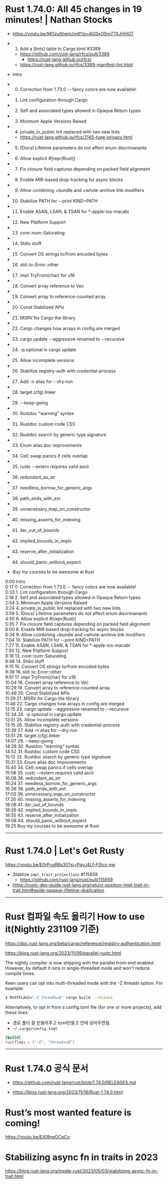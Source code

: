 # Rust 1.74.0: All 45 changes in 19 minutes! | Nathan Stocks
- https://youtu.be/MOzuShpnUm8?si=djG0xOSm77XJHHGT

- 1. Add a [lints] table to Cargo.toml #3389  
  - https://github.com/rust-lang/rfcs/pull/3389
    - https://rust-lang.github.io/rfcs/
  - https://rust-lang.github.io/rfcs/3389-manifest-lint.html



- Intro
- 0. Correction from 1.73.0 -- fancy colors are now available!
- 1. Lint configuration through Cargo
- 2. Self and associated types allowed in Opaque Return types
- 3. Minimum Apple Versions Raised
- 4. private_in_public lint replaced with two new lints
  - https://rust-lang.github.io/rfcs/2145-type-privacy.html
- 5. (Docs) Lifetime parameters do not affect enum discrimanants
- 6. Allow explicit #[repr(Rust)]
- 7. Fix closure field captures depending on packed field alignment
- 8. Enable MIR-based drop-tracking for async blocks
- 9. Allow combining +bundle and +whole-archive link modifiers
- 10. Stabilize PATH for --print KIND=PATH
- 11. Enable ASAN, LSAN, & TSAN for *-apple-ios-macabi
- 12. New Platform Support
- 13. core::num::Saturating
- 14. Stdio stuff
- 15. Convert OS strings to/from encoded bytes
- 16. std::io::Error::other
- 17. impl TryFrom(char) for u16
- 18. Convert array reference to Vec
- 19. Convert array to reference-counted array
- 20. Const Stabilized APIs
- 21. MSRV for Cargo the library
- 22. Cargo changes how arrays in config are merged
- 23. cargo update --aggressive renamed to --recursive
- 24. -p optional in cargo update
- 25. Allow incomplete versions
- 26. Stabilize registry-auth with credential-process
- 27. Add -n alias for --dry-run
- 28. target.(cfg).linker
- 29. --keep-going
- 30. Rustdoc "warning" syntax
- 31. Rustdoc custom code CSS
- 32. Rustdoc search by generic type signature
- 33. Enum alias doc improvements
- 34. Cell::swap panics if cells overlap
- 35. rustc --extern requires valid ascii
- 36. redundant_as_str
- 37. needless_borrow_for_generic_args
- 38. path_ends_with_ext
- 39. unnecessary_map_on_constructor
- 40. missing_asserts_for_indexing
- 41. iter_out_of_bounds
- 42. implied_bounds_in_impls
- 43. reserve_after_initialization
- 44. should_panic_without_expect
- Buy my courses to be awesome at Rust



0:00 Intro<br>
0:17 0. Correction from 1.73.0 -- fancy colors are now available!<br>
0:32 1. Lint configuration through Cargo<br>
2:18 2. Self and associated types allowed in Opaque Return types<br>
2:54 3. Minimum Apple Versions Raised<br>
3:24 4. private_in_public lint replaced with two new lints<br>
3:59 5. (Docs) Lifetime parameters do not affect enum discrimanants<br>
4:50 6. Allow explicit #[repr(Rust)]<br>
5:35 7. Fix closure field captures depending on packed field alignment<br>
6:00 8. Enable MIR-based drop-tracking for async blocks<br>
6:34 9. Allow combining +bundle and +whole-archive link modifiers<br>
7:04 10. Stabilize PATH for --print KIND=PATH<br>
7:27 11. Enable ASAN, LSAN, & TSAN for *-apple-ios-macabi<br>
7:50 12. New Platform Support<br>
8:18 13. core::num::Saturating<br>
8:46 14. Stdio stuff<br>
9:15 15. Convert OS strings to/from encoded bytes<br>
9:36 16. std::io::Error::other<br>
9:51 17. impl TryFrom(char) for u16<br>
10:04 18. Convert array reference to Vec<br>
10:29 19. Convert array to reference-counted array<br>
10:49 20. Const Stabilized APIs<br>
11:29 21. MSRV for Cargo the library<br>
11:46 22. Cargo changes how arrays in config are merged<br>
12:15 23. cargo update --aggressive renamed to --recursive<br>
12:34 24. -p optional in cargo update<br>
12:51 25. Allow incomplete versions<br>
13:15 26. Stabilize registry-auth with credential-process<br>
13:39 27. Add -n alias for --dry-run<br>
13:51 28. target.(cfg).linker<br>
14:07 29. --keep-going<br>
14:28 30. Rustdoc "warning" syntax<br>
14:52 31. Rustdoc custom code CSS<br>
15:12 32. Rustdoc search by generic type signature<br>
15:31 33. Enum alias doc improvements<br>
15:45 34. Cell::swap panics if cells overlap<br>
15:58 35. rustc --extern requires valid ascii<br>
16:08 36. redundant_as_str<br>
16:24 37. needless_borrow_for_generic_args<br>
16:36 38. path_ends_with_ext<br>
17:03 39. unnecessary_map_on_constructor<br>
17:20 40. missing_asserts_for_indexing<br>
18:08 41. iter_out_of_bounds<br>
18:26 42. implied_bounds_in_impls<br>
18:55 43. reserve_after_initialization<br>
19:08 44. should_panic_without_expect<br>
19:25 Buy my courses to be awesome at Rust<br>


<hr>

# Rust 1.74.0 | Let's Get Rusty
https://youtu.be/E0rPugR8s30?si=PqvJ4Lf-F0lcs-nw

- Stablize ```impl_trait_projections``` #115659
  - https://github.com/rust-lang/rust/pull/115659
- https://rustc-dev-guide.rust-lang.org/return-position-impl-trait-in-trait.html#aside-opaque-lifetime-duplication

<hr>

# Rust 컴파일 속도 올리기 How to use it(Nightly 231109 기준)

https://doc.rust-lang.org/beta/cargo/reference/registry-authentication.html

https://blog.rust-lang.org/2023/11/09/parallel-rustc.html

The nightly compiler is now shipping with the parallel front-end enabled. However, by default it runs in single-threaded mode and won't reduce compile times.

Keen users can opt into multi-threaded mode with the -Z threads option. For example:

```bash
$ RUSTFLAGS="-Z threads=8" cargo build --release
```

Alternatively, to opt in from a config.toml file (for one or more projects), add these lines:

- 경로 폴더 잘 만들어주고 toml만들고 안에 넣어주면됨.
- ```~/.cargo/config.toml```

```toml
[build]
rustflags = ["-Z", "threads=8"]

```

<hr>

# Rust 1.74.0 공식 문서

- https://github.com/rust-lang/rust/blob/1.74.0/RELEASES.md

- https://blog.rust-lang.org/2023/11/16/Rust-1.74.0.html

# Rust’s most wanted feature is coming!

https://youtu.be/EA19neOCeCo


# Stabilizing async fn in traits in 2023

https://blog.rust-lang.org/inside-rust/2023/05/03/stabilizing-async-fn-in-trait.html
